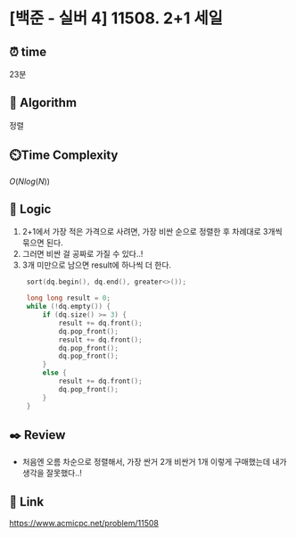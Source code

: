 # [백준 - 실버 4] 11508. 2+1 세일
 
## ⏰  **time**
23분

## :pushpin: **Algorithm**
정렬

## ⏲️**Time Complexity**
$O(Nlog(N))$

## :round_pushpin: **Logic**
1. 2+1에서 가장 적은 가격으로 사려면, 가장 비싼 순으로 정렬한 후 차례대로 3개씩 묶으면 된다.
2. 그러면 비싼 걸 공짜로 가질 수 있다..!
3. 3개 미만으로 남으면 result에 하나씩 더 한다.
   ```cpp
	sort(dq.begin(), dq.end(), greater<>());

	long long result = 0;
	while (!dq.empty()) {
		if (dq.size() >= 3) {
			result += dq.front();
			dq.pop_front();
			result += dq.front();
			dq.pop_front();
			dq.pop_front();
		}
		else {
			result += dq.front();
			dq.pop_front();
		}
	}
   ```

## :black_nib: **Review**
- 처음엔 오름 차순으로 정렬해서, 가장 싼거 2개 비싼거 1개 이렇게 구매했는데 내가 생각을 잘못했다..!

## 📡 Link
https://www.acmicpc.net/problem/11508
